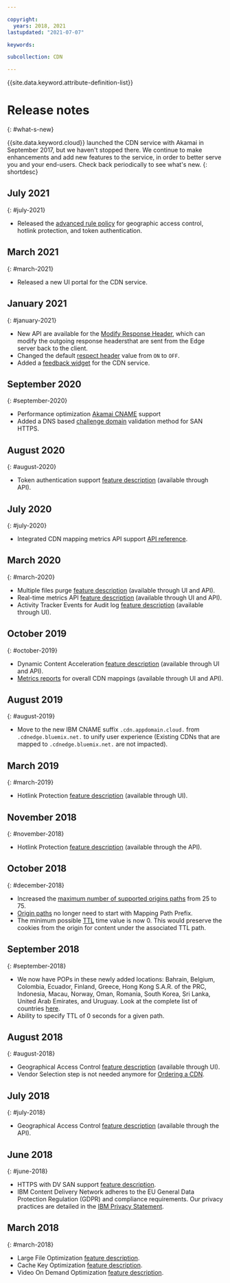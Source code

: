 ```yaml
---

copyright:
  years: 2018, 2021
lastupdated: "2021-07-07"

keywords:

subcollection: CDN

---
```


{{site.data.keyword.attribute-definition-list}}

# Release notes
{: #what-s-new}

{{site.data.keyword.cloud}} launched the CDN service with Akamai in September 2017, but we haven't stopped there. We continue to make enhancements and add new features to the service, in order to better serve you and your end-users. Check back periodically to see what's new.
{: shortdesc}

## July 2021
{: #july-2021}

* Released the [advanced rule policy](/docs/CDN?topic=CDN-setting-advanced-rules) for geographic access control, hotlink protection, and token authentication.

## March 2021
{: #march-2021}

* Released a new UI portal for the CDN service.

## January 2021
{: #january-2021}

* New API are available for the [Modify Response Header](/docs/CDN?topic=CDN-about-content-delivery-networks-cdn-#modify-response-header), which can modify the outgoing response headersthat are sent from the Edge server back to the client.
* Changed the default [respect header](/docs/CDN?topic=CDN-about-content-delivery-networks-cdn-#respect-headers) value from `ON` to `OFF`.
* Added a [feedback widget](/docs/overview?topic=overview-feedback) for the CDN service.

## September 2020
{: #september-2020}

* Performance optimization [Akamai CNAME](/docs/CDN?topic=CDN-getting-to-running-status#akamai-cname) support
* Added a DNS based [challenge domain](/docs/CDN?topic=CDN-completing-domain-control-validation-for-https-with-dv-san#challenge-domain) validation method for SAN HTTPS.

## August 2020
{: #august-2020}

* Token authentication support [feature description](/docs/CDN?topic=CDN-about-content-delivery-networks-cdn-#token-authentication) (available through API).

## July 2020
{: #july-2020}

* Integrated CDN mapping metrics API support [API reference](/docs/CDN?topic=CDN-cdn-api-reference#getmappingintegratedmetrics).

## March 2020
{: #march-2020}

* Multiple files purge [feature description](/docs/CDN?topic=CDN-about-content-delivery-networks-cdn-#purge-cached-content) (available through UI and API).
* Real-time metrics API [feature description](/docs/CDN?topic=CDN-metrics) (available through UI and API).
* Activity Tracker Events for Audit log [feature description](/docs/CDN?topic=CDN-at_events) (available through UI).

## October 2019
{: #october-2019}

* Dynamic Content Acceleration [feature description](/docs/CDN?topic=CDN-about-content-delivery-networks-cdn-#dynamic-content-acceleration-description) (available through UI and API).
* [Metrics reports](/docs/CDN?topic=CDN-metrics) for overall CDN mappings (available through UI and API).

## August 2019
{: #august-2019}

* Move to the new IBM CNAME suffix `.cdn.appdomain.cloud.` from `.cdnedge.bluemix.net.` to unify user experience (Existing CDNs that are mapped to `.cdnedge.bluemix.net.` are not impacted).

## March 2019
{: #march-2019}

* Hotlink Protection [feature description](/docs/CDN?topic=CDN-about-content-delivery-networks-cdn-#hotlink-protection) (available through UI).

## November 2018
{: #november-2018}

* Hotlink Protection [feature description](/docs/CDN?topic=CDN-about-content-delivery-networks-cdn-#hotlink-protection) (available through the API).

## October 2018
{: #december-2018}

* Increased the [maximum number of supported origins paths](/docs/CDN?topic=CDN-known-limitations#known-limitations) from 25 to 75.
* [Origin paths](/docs/CDN?topic=CDN-adding-origin-path-details) no longer need to start with Mapping Path Prefix.
* The minimum possible [TTL](/docs/CDN?topic=CDN-setting-content-caching-time-using-time-to-live) time value is now 0. This would preserve the cookies from the origin for content under the associated TTL path.

## September 2018
{: #september-2018}

* We now have POPs in these newly added locations: Bahrain, Belgium, Colombia, Ecuador, Finland, Greece, Hong Kong S.A.R. of the PRC, Indonesia, Macau, Norway, Oman, Romania, South Korea, Sri Lanka, United Arab Emirates, and Uruguay. Look at the complete list of countries [here](/docs/CDN?topic=CDN-list-of-edge-servers#list-of-edge-servers).
* Ability to specify TTL of 0 seconds for a given path.

## August 2018
{: #august-2018}

* Geographical Access Control [feature description](/docs/CDN?topic=CDN-about-content-delivery-networks-cdn-#geographical-access-control) (available through UI).
* Vendor Selection step is not needed anymore for [Ordering a CDN](/docs/CDN?topic=CDN-order-a-cdn).

## July 2018
{: #july-2018}

* Geographical Access Control [feature description](/docs/CDN?topic=CDN-about-content-delivery-networks-cdn-#geographical-access-control) (available through the API).

## June 2018
{: #june-2018}

* HTTPS with DV SAN support [feature description](/docs/CDN?topic=CDN-about-content-delivery-networks-cdn-#https-protocol-support).
* IBM Content Delivery Network adheres to the EU General Data Protection Regulation (GDPR) and compliance requirements. Our privacy practices are detailed in the [IBM Privacy Statement](https://www.ibm.com/privacy/us/en/).

## March 2018
{: #march-2018}

* Large File Optimization [feature description](/docs/CDN?topic=CDN-about-content-delivery-networks-cdn-#large-file-optimization).
* Cache Key Optimization [feature description](/docs/CDN?topic=CDN-about-content-delivery-networks-cdn-#cache-key-optimization).
* Video On Demand Optimization [feature description](/docs/CDN?topic=CDN-about-content-delivery-networks-cdn-#video-on-demand).
